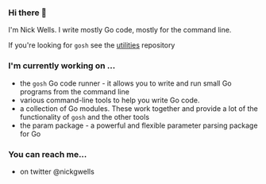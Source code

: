 ### Hi there 👋

I'm Nick Wells. I write mostly Go code, mostly for the command line.

If you're looking for `gosh` see the [utilities](github.com/nickwells/utilities) repository
<!--
**nickwells/nickwells** is a ✨ _special_ ✨ repository because its `README.md` (this file) appears on your GitHub profile.

Here are some ideas to get you started:

- 🔭 I’m currently working on ...
- 🌱 I’m currently learning ...
- 👯 I’m looking to collaborate on ...
- 🤔 I’m looking for help with ...
- 💬 Ask me about ...
- 📫 How to reach me: ...
- 😄 Pronouns: ...
- ⚡ Fun fact: ...
-->

### I'm currently working on ...

- the `gosh` Go code runner - it allows you to write and run small Go programs from the command line
- various command-line tools to help you write Go code.
- a collection of Go modules. These work together and provide a lot of the functionality of `gosh` and the other tools
- the param package - a powerful and flexible parameter parsing package for Go 

### You can reach me...

- on twitter @nickgwells
